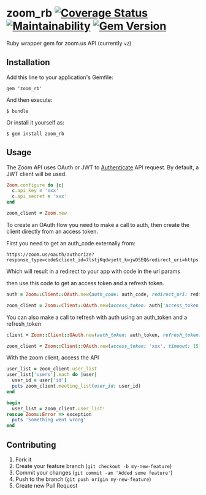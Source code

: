 # zoom_rb [![Coverage Status](https://coveralls.io/repos/github/kyleboe/zoom_rb/badge.svg?branch=main)](https://coveralls.io/github/kyleboe/zoom_rb?branch=main) [![Maintainability](https://api.codeclimate.com/v1/badges/8b8d168aa7e9d3d004f6/maintainability)](https://codeclimate.com/github/kyleboe/zoom_rb/maintainability) [![Gem Version](https://badge.fury.io/rb/zoom_rb@2x.png)](https://badge.fury.io/rb/zoom_rb)

Ruby wrapper gem for zoom.us API (currently `v2`)

## Installation

Add this line to your application's Gemfile:

    gem 'zoom_rb'

And then execute:

    $ bundle

Or install it yourself as:

    $ gem install zoom_rb

## Usage

The Zoom API uses OAuth or JWT to [Authenticate](https://marketplace.zoom.us/docs/api-reference/Authentication) API request. By default, a JWT client will be used.

```ruby
Zoom.configure do |c|
  c.api_key = 'xxx'
  c.api_secret = 'xxx'
end

zoom_client = Zoom.new
```

To create an OAuth flow you need to make a call to auth, then create the client directly from an access token.

First you need to get an auth_code externally from:
```
https://zoom.us/oauth/authorize?response_type=code&client_id=7lstjKqdwjett_kwjwDSEQ&redirect_uri=https://yourapp.com
```

Which will result in a redirect to your app with code in the url params

then use this code to get an access token and a refresh token.

```ruby
auth = Zoom::Client::OAuth.new(auth_code: auth_code, redirect_uri: redirect_uri, timeout: 15).auth

zoom_client = Zoom::Client::OAuth.new(access_token: auth['access_token'], timeout: 15)
```

You can also make a call to refresh with auth using an auth_token and a refresh_token
```ruby
client = Zoom::Client::OAuth.new(auth_token: auth_token, refresh_token: refresh_token).auth

zoom_client = Zoom::Client::OAuth.new(access_token: 'xxx', timeout: 15)
```

With the zoom client, access the API

```ruby
user_list = zoom_client.user_list
user_list['users'].each do |user|
  user_id = user['id']
  puts zoom_client.meeting_list(user_id: user_id)
end

begin
  user_list = zoom_client.user_list!
rescue Zoom::Error => exception
  puts 'Something went wrong'
end
```


## Contributing

1. Fork it
2. Create your feature branch (`git checkout -b my-new-feature`)
3. Commit your changes (`git commit -am 'Added some feature'`)
4. Push to the branch (`git push origin my-new-feature`)
5. Create new Pull Request
